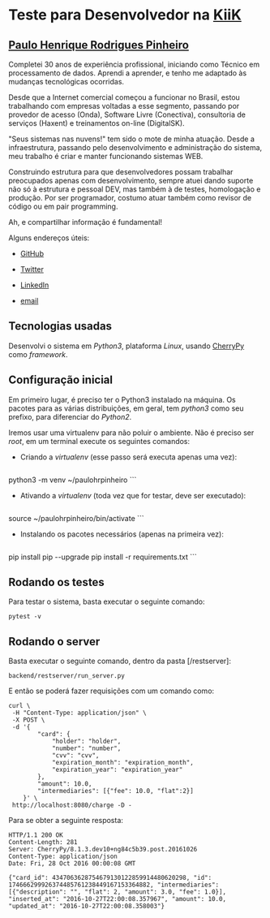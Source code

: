 # Teste para Desenvolvedor na [KiiK](http://www.kiik.com.br)

## [Paulo Henrique Rodrigues Pinheiro](http://www.about.me/paulohrpinheiro)

Completei 30 anos de experiência profissional, iniciando como Técnico em
processamento de dados. Aprendi a aprender, e tenho me adaptado às mudanças
tecnológicas ocorridas.

Desde que a Internet comercial começou a funcionar no Brasil, estou
trabalhando com empresas voltadas a esse segmento, passando por provedor de
acesso (Onda), Software Livre (Conectiva), consultoria de serviços (Haxent) e
treinamentos on-line (DigitalSK).

"Seus sistemas nas nuvens!" tem sido o mote de minha atuação. Desde a
infraestrutura, passando pelo desenvolvimento e administração do sistema, meu
trabalho é criar e manter funcionando sistemas WEB.

Construindo estrutura para que desenvolvedores possam trabalhar preocupados
apenas com desenvolvimento, sempre atuei dando suporte não só à estrutura e
pessoal DEV, mas também à de testes, homologação e produção. Por ser
programador, costumo atuar também como revisor de código ou em pair
programming.

Ah, e compartilhar informação é fundamental!

Alguns endereços úteis:

 * [GitHub](https://www.github.com/paulohrpinheiro)

 * [Twitter](https://www.twitter.om/PauloHRPinheiro)

 * [LinkedIn](https://br.linkedin.com/in/paulohrpinheiro)

 * [email](mailto://paulohrpinheiro@gmail.com)


## Tecnologias usadas

Desenvolvi o sistema em _Python3_, plataforma _Linux_, usando
[CherryPy](http://www.cherrypy.org) como _framework_.


## Configuração inicial

Em primeiro lugar, é preciso ter o Python3 instalado na máquina. Os pacotes
para as várias distribuições, em geral, tem *python3* como seu prefixo, para
diferenciar do *Python2*.

Iremos usar uma virtualenv para não poluir o ambiente. Não é preciso ser
_root_, em um terminal execute os seguintes comandos:

 * Criando a _virtualenv_ (esse passo será executa apenas uma vez):

    ```
python3 -m venv ~/paulohrpinheiro
    ```

 * Ativando a _virtualenv_ (toda vez que for testar, deve ser executado):

    ```
source ~/paulohrpinheiro/bin/activate
    ```

 * Instalando os pacotes necessários (apenas na primeira vez):

    ```
pip install pip --upgrade
pip install -r requirements.txt
    ```


## Rodando os testes

Para testar o sistema, basta executar o seguinte comando:

    pytest -v



## Rodando o server

Basta executar o seguinte comando, dentro da pasta [/restserver]:

    backend/restserver/run_server.py

E então se poderá fazer requisições com um comando como:

    curl \
     -H "Content-Type: application/json" \
     -X POST \
     -d '{
            "card": {
                "holder": "holder",
                "number": "number",
                "cvv": "cvv",
                "expiration_month": "expiration_month",
                "expiration_year": "expiration_year"
            },
            "amount": 10.0,
            "intermediaries": [{"fee": 10.0, "flat":2}]
        }' \
     http://localhost:8080/charge -D -


Para se obter a seguinte resposta:
```
HTTP/1.1 200 OK
Content-Length: 281
Server: CherryPy/8.1.3.dev10+ng84c5b39.post.20161026
Content-Type: application/json
Date: Fri, 28 Oct 2016 00:00:08 GMT

{"card_id": 4347063628754679130122859914480620298, "id": 174666299926374485761238449167153364882, "intermediaries": [{"description": "", "flat": 2, "amount": 3.0, "fee": 1.0}], "inserted_at": "2016-10-27T22:00:08.357967", "amount": 10.0, "updated_at": "2016-10-27T22:00:08.358003"}
```
